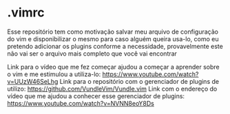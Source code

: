 # .vimrc
Esse repositório tem como motivação salvar meu arquivo de configuração do vim e disponibilizar o mesmo para caso alguém queira usa-lo, como eu pretendo adicionar os plugins conforme a necessidade, provavelmente este não vai ser o arquivo mais completo que você vai encontrar

Link para o vídeo que me fez começar ajudou a começar a aprender sobre o vim e me estimulou a utiliza-lo: https://www.youtube.com/watch?v=UUzW46SeLhg
Link para o repositório com o gerenciador de plugins de utilizo: https://github.com/VundleVim/Vundle.vim
Link com o endereço do vídeo que me ajudou a conhecer esse gerenciador de plugins: https://www.youtube.com/watch?v=NVNN8eoY8Ds
